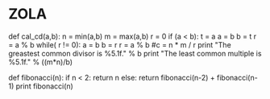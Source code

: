 ZOLA
====
def cal_cd(a,b):
  n = min(a,b)
	m = max(a,b)
	r = 0
	if (a < b):
		t = a
		a = b
		b = t
	r = a % b
	while( r != 0):
		a = b
		b = r
		r = a % b
	#c = n * m / r
	print "The greastest common divisor is %5.1f." % b
	print "The least common multiple is %5.1f." % ((m*n)/b)

def fibonacci(n):
	if n < 2:
		return n
	else:
		return fibonacci(n-2) + fibonacci(n-1)
	print fibonacci(n)


